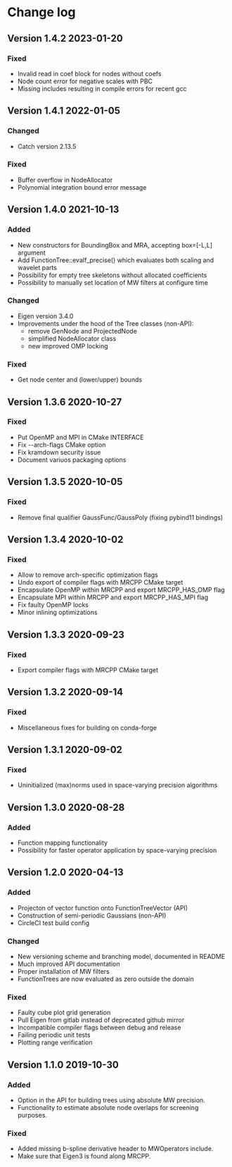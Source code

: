 # Change log

## Version 1.4.2 2023-01-20

### Fixed

- Invalid read in coef block for nodes without coefs
- Node count error for negative scales with PBC
- Missing includes resulting in compile errors for recent gcc


## Version 1.4.1 2022-01-05

### Changed

- Catch version 2.13.5

### Fixed

- Buffer overflow in NodeAllocator
- Polynomial integration bound error message


## Version 1.4.0 2021-10-13

### Added

- New constructors for BoundingBox and MRA, accepting box=[-L,L] argument
- Add FunctionTree::evalf_precise() which evaluates both scaling and wavelet parts
- Possibility for empty tree skeletons without allocated coefficients
- Possibility to manually set location of MW filters at configure time

### Changed

- Eigen version 3.4.0
- Improvements under the hood of the Tree classes (non-API):
  - remove GenNode and ProjectedNode
  - simplified NodeAllocator class
  - new improved OMP locking

### Fixed

- Get node center and (lower/upper) bounds


## Version 1.3.6 2020-10-27

### Fixed

- Put OpenMP and MPI in CMake INTERFACE
- Fix --arch-flags CMake option
- Fix kramdown security issue
- Document variuos packaging options

## Version 1.3.5 2020-10-05

### Fixed

- Remove final qualifier GaussFunc/GaussPoly (fixing pybind11 bindings)

## Version 1.3.4 2020-10-02

### Fixed

- Allow to remove arch-specific optimization flags
- Undo export of compiler flags with MRCPP CMake target
- Encapsulate OpenMP within MRCPP and export MRCPP_HAS_OMP flag
- Encapsulate MPI within MRCPP and export MRCPP_HAS_MPI flag
- Fix faulty OpenMP locks
- Minor inlining optimizations

## Version 1.3.3 2020-09-23

### Fixed

- Export compiler flags with MRCPP CMake target


## Version 1.3.2 2020-09-14

### Fixed

- Miscellaneous fixes for building on conda-forge


## Version 1.3.1 2020-09-02

### Fixed

- Uninitialized (max)norms used in space-varying precision algorithms


## Version 1.3.0 2020-08-28

### Added

- Function mapping functionality
- Possibility for faster operator application by space-varying precision


## Version 1.2.0 2020-04-13

### Added

- Projecton of vector function onto FunctionTreeVector (API)
- Construction of semi-periodic Gaussians (non-API)
- CircleCI test build config

### Changed

- New versioning scheme and branching model, documented in README
- Much improved API documentation
- Proper installation of MW filters
- FunctionTrees are now evaluated as zero outside the domain

### Fixed

- Faulty cube plot grid generation
- Pull Eigen from gitlab instead of deprecated github mirror
- Incompatible compiler flags between debug and release
- Failing periodic unit tests
- Plotting range verification


## Version 1.1.0 2019-10-30

### Added

- Option in the API for building trees using absolute MW precision.
- Functionality to estimate absolute node overlaps for screening purposes.

### Fixed

- Added missing b-spline derivative header to MWOperators include.
- Make sure that Eigen3 is found along MRCPP.
